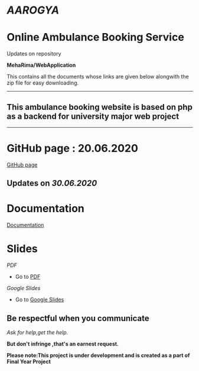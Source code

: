 # *AAROGYA*
# Online Ambulance Booking Service 

Updates on repository

**MehaRima/WebApplication**                                                                            

This contains all the documents whose links are given below alongwith the zip file for easy downloading.

__________________________________________________________________________________________________________________________________________
## This ambulance booking website is based on php as a backend for university major web project
__________________________________________________________________________________________________________________________________________

# GitHub page : 20.06.2020

[GitHub page](https://meharima.github.io/WebApplication/)

## Updates on *30.06.2020*

# Documentation
[Documentation](https://docs.google.com/document/d/1alv433NpcmSsteQpbXR5OGWcF-3XErqJuvVmkBET-8g/edit?usp=sharing)

# Slides 
*PDF*
- Go to
  [PDF](https://github.com/MehaRima/WebApplication/blob/master/PPT%20Major%20project.pdf)

*Google Slides*
- Go to
   [Google Slides](https://docs.google.com/presentation/d/1uTM_rTVlEaN3T8HKYE_00S49B31z2SRQOwuoUglfGQM/edit?usp=sharing)

## Be respectful when you communicate ##

*Ask for help,get the help.*

**But don't infringe ,that's an earnest request.**

**Please note:This project is under development and is created as a part of Final Year Project**
